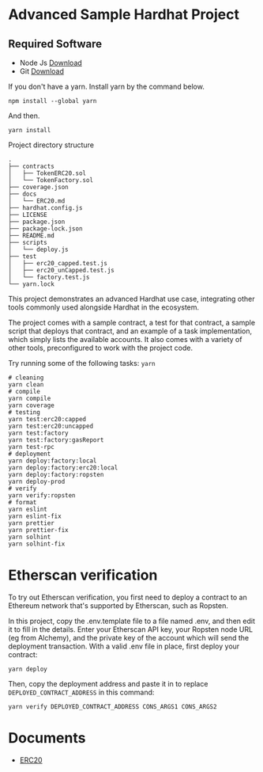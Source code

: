 # Advanced Sample Hardhat Project

## Required Software

- Node Js [Download](https://nodejs.org/en/)
- Git [Download](https://git-scm.com/)

If you don't have a yarn. Install yarn by the command below.

```
npm install --global yarn
```

And then.

```
yarn install
```

Project directory structure

```shell
.
├── contracts
│   ├── TokenERC20.sol
│   └── TokenFactory.sol
├── coverage.json
├── docs
│   └── ERC20.md
├── hardhat.config.js
├── LICENSE
├── package.json
├── package-lock.json
├── README.md
├── scripts
│   └── deploy.js
├── test
│   ├── erc20_capped.test.js
│   ├── erc20_unCapped.test.js
│   └── factory.test.js
└── yarn.lock

```

This project demonstrates an advanced Hardhat use case, integrating other tools commonly used alongside Hardhat in the ecosystem.

The project comes with a sample contract, a test for that contract, a sample script that deploys that contract, and an example of a task implementation, which simply lists the available accounts. It also comes with a variety of other tools, preconfigured to work with the project code.

Try running some of the following tasks: `yarn`

```shell
# cleaning 
yarn clean
# compile
yarn compile
yarn coverage
# testing
yarn test:erc20:capped
yarn test:erc20:uncapped
yarn test:factory
yarn test:factory:gasReport
yarn test-rpc
# deployment
yarn deploy:factory:local
yarn deploy:factory:erc20:local
yarn deploy:factory:ropsten
yarn deploy-prod
# verify
yarn verify:ropsten
# format
yarn eslint
yarn eslint-fix
yarn prettier
yarn prettier-fix
yarn solhint
yarn solhint-fix
```

# Etherscan verification

To try out Etherscan verification, you first need to deploy a contract to an Ethereum network that's supported by Etherscan, such as Ropsten.

In this project, copy the .env.template file to a file named .env, and then edit it to fill in the details. Enter your Etherscan API key, your Ropsten node URL (eg from Alchemy), and the private key of the account which will send the deployment transaction. With a valid .env file in place, first deploy your contract:

```shell
yarn deploy
```

Then, copy the deployment address and paste it in to replace `DEPLOYED_CONTRACT_ADDRESS` in this command:

```shell
yarn verify DEPLOYED_CONTRACT_ADDRESS CONS_ARGS1 CONS_ARGS2
```

# Documents

- [ERC20](./docs/ERC20)
